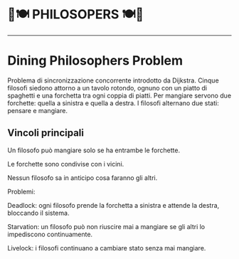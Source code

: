 # 🧠🍽️ PHILOSOPERS 🍽️🧠
---
<h1> Dining Philosophers Problem </h1>
Problema di sincronizzazione concorrente introdotto da Dijkstra. Cinque filosofi siedono attorno a un tavolo rotondo, ognuno con un piatto di spaghetti e una forchetta tra ogni coppia di piatti. Per mangiare servono due forchette: quella a sinistra e quella a destra. I filosofi alternano due stati: pensare e mangiare.

<h2>Vincoli principali</h2>

Un filosofo può mangiare solo se ha entrambe le forchette.

Le forchette sono condivise con i vicini.

Nessun filosofo sa in anticipo cosa faranno gli altri.

Problemi:

Deadlock: ogni filosofo prende la forchetta a sinistra e attende la destra, bloccando il sistema.

Starvation: un filosofo può non riuscire mai a mangiare se gli altri lo impediscono continuamente.

Livelock: i filosofi continuano a cambiare stato senza mai mangiare.
